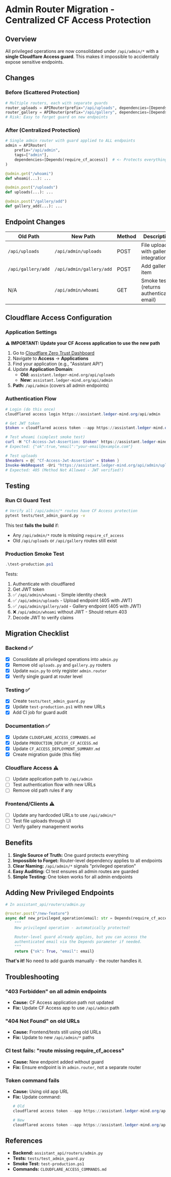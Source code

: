 # Admin Router Migration - Centralized CF Access Protection

## Overview

All privileged operations are now consolidated under `/api/admin/*` with a **single Cloudflare Access guard**. This makes it impossible to accidentally expose sensitive endpoints.

## Changes

### Before (Scattered Protection)
```python
# Multiple routers, each with separate guards
router_uploads = APIRouter(prefix="/api/uploads", dependencies=[Depends(require_cf_access)])
router_gallery = APIRouter(prefix="/api/gallery", dependencies=[Depends(require_cf_access)])
# Risk: Easy to forget guard on new endpoints
```

### After (Centralized Protection)
```python
# Single admin router with guard applied to ALL endpoints
admin = APIRouter(
    prefix="/api/admin",
    tags=["admin"],
    dependencies=[Depends(require_cf_access)]  # <- Protects everything!
)

@admin.get("/whoami")
def whoami(...): ...

@admin.post("/uploads")
def uploads(...): ...

@admin.post("/gallery/add")
def gallery_add(...): ...
```

## Endpoint Changes

| Old Path | New Path | Method | Description |
|----------|----------|--------|-------------|
| `/api/uploads` | `/api/admin/uploads` | POST | File upload with gallery integration |
| `/api/gallery/add` | `/api/admin/gallery/add` | POST | Add gallery item |
| N/A | `/api/admin/whoami` | GET | Smoke test (returns authenticated email) |

## Cloudflare Access Configuration

### Application Settings

**⚠️ IMPORTANT: Update your CF Access application to use the new path**

1. Go to [Cloudflare Zero Trust Dashboard](https://one.dash.cloudflare.com/)
2. Navigate to **Access** → **Applications**
3. Find your application (e.g., "Assistant API")
4. Update **Application Domain**:
   - **Old:** `assistant.ledger-mind.org/api/uploads`
   - **New:** `assistant.ledger-mind.org/api/admin`
5. **Path:** `/api/admin` (covers all admin endpoints)

### Authentication Flow

```powershell
# Login (do this once)
cloudflared access login https://assistant.ledger-mind.org/api/admin

# Get JWT token
$token = cloudflared access token --app https://assistant.ledger-mind.org/api/admin

# Test whoami (simplest smoke test)
curl -H "Cf-Access-Jwt-Assertion: $token" https://assistant.ledger-mind.org/api/admin/whoami
# Expected: {"ok":true,"email":"your-email@example.com"}

# Test uploads
$headers = @{ "Cf-Access-Jwt-Assertion" = $token }
Invoke-WebRequest -Uri "https://assistant.ledger-mind.org/api/admin/uploads" -Headers $headers -Method GET
# Expected: 405 (Method Not Allowed - JWT verified!)
```

## Testing

### Run CI Guard Test

```bash
# Verify all /api/admin/* routes have CF Access protection
pytest tests/test_admin_guard.py -v
```

This test **fails the build** if:
- Any `/api/admin/*` route is missing `require_cf_access`
- Old `/api/uploads` or `/api/gallery` routes still exist

### Production Smoke Test

```powershell
.\test-production.ps1
```

Tests:
1. Authenticate with cloudflared
2. Get JWT token
3. ✅ `/api/admin/whoami` - Simple identity check
4. ✅ `/api/admin/uploads` - Upload endpoint (405 with JWT)
5. ✅ `/api/admin/gallery/add` - Gallery endpoint (405 with JWT)
6. ❌ `/api/admin/whoami` without JWT - Should return 403
7. Decode JWT to verify claims

## Migration Checklist

### Backend ✅
- [x] Consolidate all privileged operations into `admin.py`
- [x] Remove old `uploads.py` and `gallery.py` routers
- [x] Update `main.py` to only register `admin.router`
- [x] Verify single guard at router level

### Testing ✅
- [x] Create `tests/test_admin_guard.py`
- [x] Update `test-production.ps1` with new URLs
- [x] Add CI job for guard audit

### Documentation ✅
- [x] Update `CLOUDFLARE_ACCESS_COMMANDS.md`
- [x] Update `PRODUCTION_DEPLOY_CF_ACCESS.md`
- [x] Update `CF_ACCESS_DEPLOYMENT_SUMMARY.md`
- [x] Create migration guide (this file)

### Cloudflare Access ⚠️
- [ ] Update application path to `/api/admin`
- [ ] Test authentication flow with new URLs
- [ ] Remove old path rules if any

### Frontend/Clients ⚠️
- [ ] Update any hardcoded URLs to use `/api/admin/*`
- [ ] Test file uploads through UI
- [ ] Verify gallery management works

## Benefits

1. **Single Source of Truth:** One guard protects everything
2. **Impossible to Forget:** Router-level dependency applies to all endpoints
3. **Clear Naming:** `/api/admin/*` signals "privileged operation"
4. **Easy Auditing:** CI test ensures all admin routes are guarded
5. **Simple Testing:** One token works for all admin endpoints

## Adding New Privileged Endpoints

```python
# In assistant_api/routers/admin.py

@router.post("/new-feature")
async def new_privileged_operation(email: str = Depends(require_cf_access)):
    """
    New privileged operation - automatically protected!

    Router-level guard already applies, but you can access the
    authenticated email via the Depends parameter if needed.
    """
    return {"ok": True, "email": email}
```

**That's it!** No need to add guards manually - the router handles it.

## Troubleshooting

### "403 Forbidden" on all admin endpoints
- **Cause:** CF Access application path not updated
- **Fix:** Update CF Access app to use `/api/admin` path

### "404 Not Found" on old URLs
- **Cause:** Frontend/tests still using old URLs
- **Fix:** Update to new `/api/admin/*` paths

### CI test fails: "route missing require_cf_access"
- **Cause:** New endpoint added without guard
- **Fix:** Ensure endpoint is in `admin.router`, not a separate router

### Token command fails
- **Cause:** Using old app URL
- **Fix:** Update command:
  ```powershell
  # Old
  cloudflared access token --app https://assistant.ledger-mind.org/api/uploads

  # New
  cloudflared access token --app https://assistant.ledger-mind.org/api/admin
  ```

## References

- **Backend:** `assistant_api/routers/admin.py`
- **Tests:** `tests/test_admin_guard.py`
- **Smoke Test:** `test-production.ps1`
- **Commands:** `CLOUDFLARE_ACCESS_COMMANDS.md`
